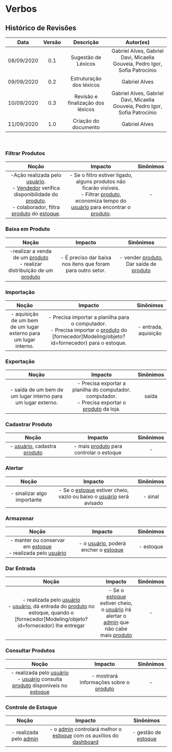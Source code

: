 # Verbos

## Histórico de Revisões

|    Data    | Versão |         Descrição         |           Autor(es)            |
| :--------: | :----: | :-----------------------: | :----------------------------: |
|  08/09/2020 |  0.1   |  Sugestão de Léxicos  | Gabriel Alves, Gabriel Davi, Micaella Gouveia, Pedro Igor, Sofia Patrocínio |
| 09/09/2020 |  0.2   |  Estruturação dos léxicos  | Gabriel Alves | 
| 10/09/2020 |  0.3   |  Revisão e finalização dos léxicos | Gabriel Alves, Gabriel Davi, Micaella Gouveia, Pedro Igor, Sofia Patrocínio |
| 11/09/2020 |  1.0   |  Criação do documento | Gabriel Alves |

<br>

### Filtrar Produtos
|   Noção   |   Impacto   |   Sinônimos    |
|  :-----:  |  :-------:  |  :---------:   |
|-Ação realizada pelo [usuário](../Modeling/objeto?id=usuário). <br>- [Vendedor](../Modeling/objeto?id=vendedor) verifica disponibilidade do [produto](../Modeling/objeto?id=produto).<br>- colaborador, filtra [produto](../Modeling/objeto?id=produto) do [estoque](../Modeling/objeto?id=Estoque).|- Se o filtro estiver ligado, alguns produtos não ficarão visíveis. <br>- Filtrar [produto](../Modeling/objeto?id=produto), economiza tempo do [usuário](../Modeling/objeto?id=usuário) para encontrar o [produto](../Modeling/objeto?id=produto). |-|

### Baixa em Produto
|   Noção   |   Impacto   |   Sinônimos    |
|  :-----:  |  :-------:  |  :---------:   |
|-realizar a venda de um [produto](../Modeling/objeto?id=produto) <br>- realizar distribuição de um [produto](../Modeling/objeto?id=produto)|- É preciso dar baixa nos itens que foram para outro setor.|- vender [produto](../Modeling/objeto?id=produto), Dar saída de [produto](../Modeling/objeto?id=produto)|

### Importação
|   Noção   |   Impacto   |   Sinônimos    |
|  :-----:  |  :-------:  |  :---------:   |
|- aquisição de um bem de um lugar externo para um lugar interno.|- Precisa importar a planilha para o computador. <br>- Precisa importar o [produto](../Modeling/objeto?id=produto) do [fornecedor]Modeling/objeto?id=fornecedor) para o estoque.|- entrada, aquisição|

### Exportação
|   Noção   |   Impacto   |   Sinônimos    |
|  :-----:  |  :-------:  |  :---------:   |
|- saída de um bem de um lugar interno para um lugar externo.|- Precisa exportar a planilha do computador. computador. <br>- Precisa exportar o [produto](../Modeling/objeto?id=produto) da loja.|saída|

### Cadastrar Produto
|   Noção   |   Impacto   |   Sinônimos    |
|  :-----:  |  :-------:  |  :---------:   |
|- [usuário](objeto?id=usuário), cadastra [produto](../Modeling/objeto?id=produto)|- mais [produto](../Modeling/objeto?id=produto) para  controlar o estoque|-|

### Alertar
|   Noção   |   Impacto   |   Sinônimos    |
|  :-----:  |  :-------:  |  :---------:   |
|- sinalizar algo importante|- Se o [estoque](../Modeling/objeto?id=Estoque) estiver cheio, vazio ou baixo o [usuário](objeto?id=usuário) será avisado|- sinal|

### Armazenar
|   Noção   |   Impacto   |   Sinônimos    |
|  :-----:  |  :-------:  |  :---------:   |
|- manter ou conservar em [estoque](../Modeling/objeto?id=Estoque) <br>- realizada pelo [usuário](../Modeling/objeto?id=usuário)|- o [usuário](../Modeling/objeto?id=usuário), poderá encher o [estoque](../Modeling/objeto?id=Estoque)|- estoque|

### Dar Entrada
|   Noção   |   Impacto   |   Sinônimos    |
|  :-----:  |  :-------:  |  :---------:   |
|- realizada pelo [usuário](../Modeling/objeto?id=usuário) <br>- [usuário](../Modeling/objeto?id=usuário), dá entrada do [produto](../Modeling/objeto?id=produto) no estoque, quando o [fornecedor]Modeling/objeto?id=fornecedor) lhe entregar|- Se o [estoque](../Modeling/objeto?id=Estoque) estiver cheio, o [usuário](../Modeling/objeto?id=usuário) irá alertar o [admin](../Modeling/objeto?id=admin) que não cabe mais [produto](../Modeling/objeto?id=produto)|-|

### Consultar Produtos
|   Noção   |   Impacto   |   Sinônimos    |
|  :-----:  |  :-------:  |  :---------:   |
|- realizada pelo [usuário](../Modeling/objeto?id=usuário) <br>- [usuário](../Modeling/objeto?id=usuário) consulta [produto](../Modeling/objeto?id=produto) disponíveis no [estoque](../Modeling/objeto?id=Estoque)|- mostrará informações sobre o [produto](../Modeling/objeto?id=produto)|-|

### Controle de Estoque
|   Noção   |   Impacto   |   Sinônimos    |
|  :-----:  |  :-------:  |  :---------:   |
|- realizada pelo [admin](../Modeling/objeto?id=admin)|- o [admin](../Modeling/objeto?id=admin) controlará melhor o [estoque](../Modeling/objeto?id=Estoque) com os auxĩlios do [dashboard](../Modeling/objeto?id=dashboard)|- gestão de [estoque](../Modeling/objeto?id=Estoque)|